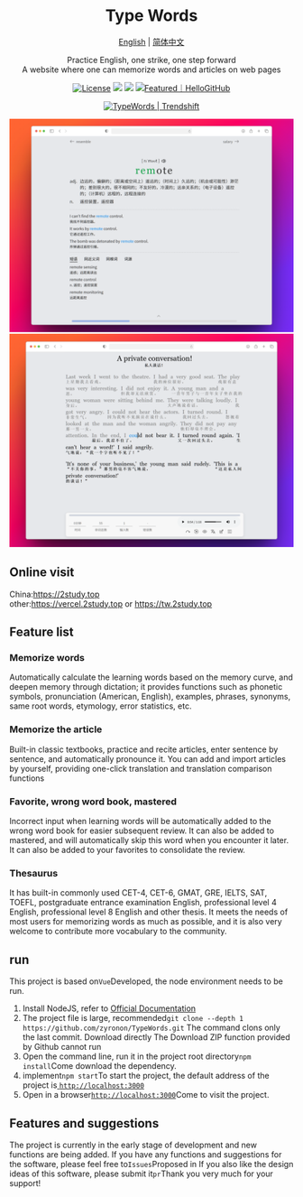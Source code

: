 <h1 align="center">
  Type Words
</h1>

<p align="center">
 <a href="/docs/README.en.md">English</a> | <a href="/README.md">简体中文</a> 
</p>

<div align="center">
Practice English, one strike, one step forward
</div> 
<div align="center">
 A website where one can memorize words and articles on web pages
</div> 

<p align="center">
  <a href="https://github.com/zyronon/type-word/blob/master/LICENSE"><img src="https://img.shields.io/github/license/zyronon/type-word" alt="License"></a>
  <a><img src="https://img.shields.io/badge/PRs-welcome-brightgreen.svg"/></a>
  <a><img src="https://img.shields.io/badge/Powered%20by-Vue-blue"/></a>
  <a href="https://hellogithub.com/repository/eb70616d65604458908fc1736e7d41fc" target="_blank"><img src="https://abroad.hellogithub.com/v1/widgets/recommend.svg?rid=eb70616d65604458908fc1736e7d41fc&claim_uid=k5e4ZAqRjJEGzCW&theme=small" alt="Featured｜HelloGitHub" /></a>
</p>

<div align=center>
<a href="https://trendshift.io/repositories/14139" target="_blank" class="trendshift-badge"><img src="https://trendshift.io/api/badge/repositories/14139" alt="TypeWords | Trendshift" style="width: 250px; height: 55px;" width="250" height="55"/></a>
</div>

![image](/docs/word.png)![image](/docs/article.png)

## Online visit

China:<https://2study.top>  
other:<https://vercel.2study.top> or <https://tw.2study.top>

## Feature list

### Memorize words

Automatically calculate the learning words based on the memory curve, and deepen memory through dictation; it provides
functions such as phonetic symbols, pronunciation (American, English), examples, phrases, synonyms, same root words,
etymology, error statistics, etc.

### Memorize the article

Built-in classic textbooks, practice and recite articles, enter sentence by sentence, and automatically pronounce it.
You can add and import articles by yourself, providing one-click translation and translation comparison functions

### Favorite, wrong word book, mastered

Incorrect input when learning words will be automatically added to the wrong word book for easier subsequent review. It
can also be added to mastered, and will automatically skip this word when you encounter it later. It can also be added
to your favorites to consolidate the review.

### Thesaurus

It has built-in commonly used CET-4, CET-6, GMAT, GRE, IELTS, SAT, TOEFL, postgraduate entrance examination English,
professional level 4 English, professional level 8 English and other thesis.
It meets the needs of most users for memorizing words as much as possible, and it is also very welcome to contribute
more vocabulary to the community.

## run

This project is based on`Vue`Developed, the node environment needs to be run.

1. Install NodeJS, refer to [Official Documentation](https://nodejs.org/en/download)
2. The project file is large, recommended`git clone --depth 1 https://github.com/zyronon/TypeWords.git` The command
   clons only the last commit. Download directly
   The Download ZIP function provided by Github cannot run
3. Open the command line, run it in the project root directory`npm install`Come download the dependency.
4. implement`npm start`To start the project, the default address of the project is[
   `http://localhost:3000`](http://localhost:3000)
5. Open in a browser[`http://localhost:3000`](http://localhost:3000)Come to visit the project.

## Features and suggestions

The project is currently in the early stage of development and new functions are being added. If you have any functions
and suggestions for the software, please feel free to`Issues`Proposed in
If you also like the design ideas of this software, please submit it`pr`Thank you very much for your support!
